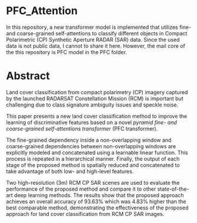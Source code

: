 # PFC_Attention
In this repository, a new transformer model is implemented that utilizes fine- and coarse-grained self-attentions to classify different objects in Compact Polarimetric (CP) Synthetic Aperture RADAR (SAR) data.
Since the used data is not public data, I cannot to share it here. However, the mail core of the this repository is PFC model in the PFC folder.

# Abstract

Land cover classification from compact polarimetry (CP) imagery captured by the launched RADARSAT Constellation Mission (RCM) is important but challenging due to class signature ambiguity issues and speckle noise.

This paper presents a new land cover classification method to improve the learning of discriminative features based on a novel *pyramid fine- and coarse-grained self-attentions transformer* (PFC transformer).

The fine-grained dependency inside a non-overlapping window and coarse-grained dependencies between non-overlapping windows are explicitly modeled and concatenated using a learnable linear function. This process is repeated in a hierarchical manner. Finally, the output of each stage of the proposed method is spatially reduced and concatenated to take advantage of both low- and high-level features.

Two high-resolution (3m) RCM CP SAR scenes are used to evaluate the performance of the proposed method and compare it to other state-of-the-art deep learning methods. The results show that the proposed approach achieves an overall accuracy of 93.63\% which was 4.83\% higher than the best comparable method, demonstrating the effectiveness of the proposed approach for land cover classification from RCM CP SAR images.

